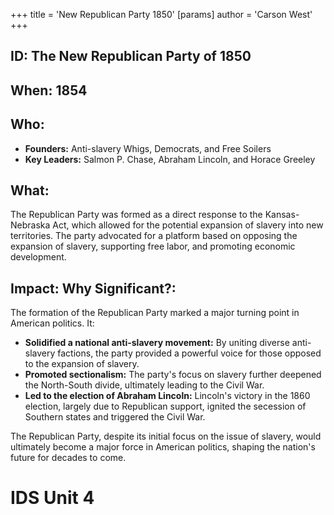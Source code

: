 +++
 title = 'New Republican Party 1850'
[params]
	author = 'Carson West'
+++
## ID: The New Republican Party of 1850

## When: 1854

## Who: 
* **Founders:**  Anti-slavery Whigs, Democrats, and Free Soilers
* **Key Leaders:** Salmon P. Chase,  Abraham Lincoln,  and Horace Greeley

## What:
The Republican Party was formed as a direct response to the Kansas-Nebraska Act, which allowed for the potential expansion of slavery into new territories. The party advocated for a platform based on opposing the expansion of slavery,  supporting free labor, and promoting economic development. 

## Impact: Why Significant?:
The formation of the Republican Party marked a major turning point in American politics. It:

* **Solidified a national anti-slavery movement:** By uniting diverse anti-slavery factions, the party provided a powerful voice for those opposed to the expansion of slavery.
* **Promoted sectionalism:**  The party's focus on slavery further deepened the North-South divide, ultimately leading to the Civil War.
* **Led to the election of Abraham Lincoln:** Lincoln's victory in the 1860 election, largely due to Republican support, ignited the secession of Southern states and triggered the Civil War.

The Republican Party, despite its initial focus on the issue of slavery, would ultimately become a major force in American politics, shaping the nation's future for decades to come. 

# IDS Unit 4